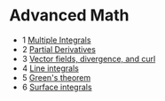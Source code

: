 # Advanced Math

- 1 [Multiple Integrals](multiple-integral)
- 2 [Partial Derivatives](partial-derivative)
- 3 [Vector fields, divergence, and curl](vector-fields-divergence-curl)
- 4 [Line integrals](line-integrals)
- 5 [Green's theorem](green-theorem)
- 6 [Surface integrals](surface-integral)